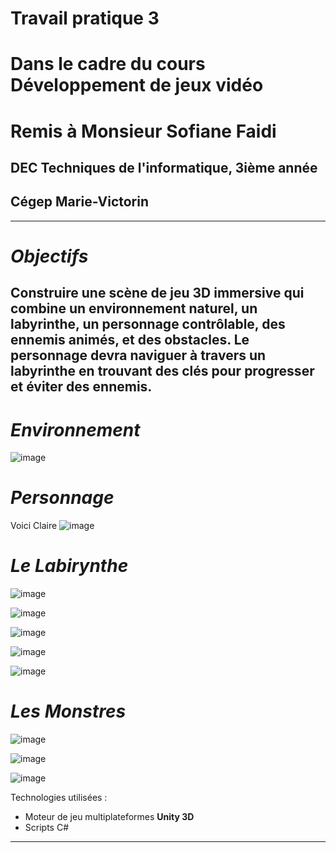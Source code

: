 # Travail pratique 3 
# Dans le cadre du cours Développement de jeux vidéo
# Remis à Monsieur Sofiane Faidi
## DEC Techniques de l'informatique, 3ième année
## Cégep Marie-Victorin

---

# ***Objectifs***

Construire une scène de jeu 3D immersive qui combine un environnement naturel, un labyrinthe, un
personnage contrôlable, des ennemis animés, et des obstacles. Le personnage devra naviguer à travers
un labyrinthe en trouvant des clés pour progresser et éviter des ennemis.
---

# ***Environnement***

![image](https://github.com/user-attachments/assets/f41da5d1-97ee-4dd6-a357-402d60a9be49)


# ***Personnage***

Voici Claire 
![image](https://github.com/user-attachments/assets/024eb5cf-7ad1-46fe-922e-d82644858036)

# ***Le Labirynthe***

![image](https://github.com/user-attachments/assets/7224cde3-ba26-45c2-b4fb-b267fef2e204)

![image](https://github.com/user-attachments/assets/57f34f9a-8e84-4da1-811f-a761aec5f2fd)

![image](https://github.com/user-attachments/assets/be2cb142-2a7c-468b-b027-60034ef5f210)

![image](https://github.com/user-attachments/assets/726f009f-be85-4080-b215-ef762a4b986c)

![image](https://github.com/user-attachments/assets/c32422fb-14dc-4aee-93bd-108e7efa240b)




# ***Les Monstres***

![image](https://github.com/user-attachments/assets/47625d8a-5f63-4ef4-a1b5-e0f6810bbdc2)

![image](https://github.com/user-attachments/assets/fbcbd45e-310f-4405-848b-57ebacf8b433)

![image](https://github.com/user-attachments/assets/4b0122f8-748a-4a95-85e7-f511be1fd2b1)




Technologies utilisées : 
+ Moteur de jeu multiplateformes **Unity 3D**
+ Scripts C#
---
